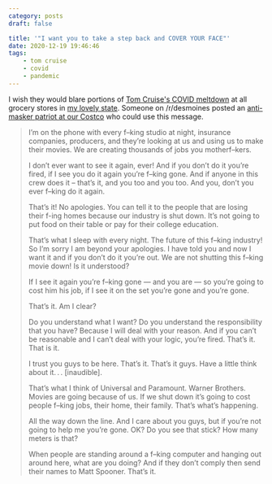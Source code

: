```yaml
---
category: posts
draft: false

title: '"I want you to take a step back and COVER YOUR FACE"'
date: 2020-12-19 19:46:46
tags:
    - tom cruise
    - covid
    - pandemic
---
```


I wish they would blare portions of [Tom Cruise's COVID meltdown](https://twitter.com/rexchapman/status/1339020608294838273) at all grocery stores in [my lovely state](https://www.kcci.com/article/iowa-covid-19-cases-deaths-december-17/35002185). Someone on /r/desmoines posted an [anti-masker patriot at our Costco](https://www.reddit.com/r/desmoines/comments/kf5v5g/anti_masker_at_des_moines_costco_on_121620/) who could use this message.

> I’m on the phone with every f–king studio at night, insurance companies, producers, and they’re looking at us and using us to make their movies. We are creating thousands of jobs you motherf–kers.
> 
> I don’t ever want to see it again, ever! And if you don’t do it you’re fired, if I see you do it again you’re f–king gone. And if anyone in this crew does it – that’s it, and you too and you too. And you, don’t you ever f–king do it again.
> 
> That’s it! No apologies. You can tell it to the people that are losing their f-ing homes because our industry is shut down. It’s not going to put food on their table or pay for their college education.
> 
> That’s what I sleep with every night. The future of this f–king industry! So I’m sorry I am beyond your apologies. I have told you and now I want it and if you don’t do it you’re out. We are not shutting this f–king movie down! Is it understood?
> 
> If I see it again you’re f–king gone — and you are — so you’re going to cost him his job, if I see it on the set you’re gone and you’re gone.
> 
> That’s it. Am I clear?
> 
> Do you understand what I want? Do you understand the responsibility that you have? Because I will deal with your reason. And if you can’t be reasonable and I can’t deal with your logic, you’re fired. That’s it. That is it.
> 
> I trust you guys to be here. That’s it. That’s it guys. Have a little think about it. . . [inaudible].
> 
> That’s what I think of Universal and Paramount. Warner Brothers. Movies are going because of us. If we shut down it’s going to cost people f–king jobs, their home, their family. That’s what’s happening.
> 
> All the way down the line. And I care about you guys, but if you’re not going to help me you’re gone. OK? Do you see that stick? How many meters is that?
> 
> When people are standing around a f–king computer and hanging out around here, what are you doing? And if they don’t comply then send their names to Matt Spooner. That’s it.

